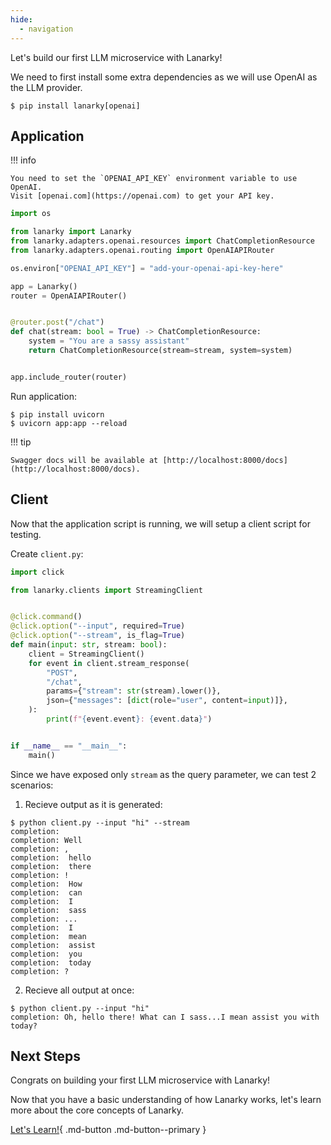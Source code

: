 ```yaml
---
hide:
  - navigation
---
```


Let's build our first LLM microservice with Lanarky!

We need to first install some extra dependencies as we will use OpenAI as the LLM
provider.

<!-- termynal -->

```
$ pip install lanarky[openai]
```

## Application

!!! info

    You need to set the `OPENAI_API_KEY` environment variable to use OpenAI.
    Visit [openai.com](https://openai.com) to get your API key.

```python
import os

from lanarky import Lanarky
from lanarky.adapters.openai.resources import ChatCompletionResource
from lanarky.adapters.openai.routing import OpenAIAPIRouter

os.environ["OPENAI_API_KEY"] = "add-your-openai-api-key-here"

app = Lanarky()
router = OpenAIAPIRouter()


@router.post("/chat")
def chat(stream: bool = True) -> ChatCompletionResource:
    system = "You are a sassy assistant"
    return ChatCompletionResource(stream=stream, system=system)


app.include_router(router)
```

Run application:

<!-- termynal -->

```
$ pip install uvicorn
$ uvicorn app:app --reload
```

!!! tip

    Swagger docs will be available at [http://localhost:8000/docs](http://localhost:8000/docs).

## Client

Now that the application script is running, we will setup a client script for testing.

Create `client.py`:

```python
import click

from lanarky.clients import StreamingClient


@click.command()
@click.option("--input", required=True)
@click.option("--stream", is_flag=True)
def main(input: str, stream: bool):
    client = StreamingClient()
    for event in client.stream_response(
        "POST",
        "/chat",
        params={"stream": str(stream).lower()},
        json={"messages": [dict(role="user", content=input)]},
    ):
        print(f"{event.event}: {event.data}")


if __name__ == "__main__":
    main()
```

Since we have exposed only `stream` as the query parameter, we can test 2 scenarios:

1. Recieve output as it is generated:

<!-- termynal -->

```
$ python client.py --input "hi" --stream
completion:
completion: Well
completion: ,
completion:  hello
completion:  there
completion: !
completion:  How
completion:  can
completion:  I
completion:  sass
completion: ...
completion:  I
completion:  mean
completion:  assist
completion:  you
completion:  today
completion: ?
```

2.  Recieve all output at once:

<!-- termynal -->

```
$ python client.py --input "hi"
completion: Oh, hello there! What can I sass...I mean assist you with today?
```

## Next Steps

Congrats on building your first LLM microservice with Lanarky!

Now that you have a basic understanding of how Lanarky works, let's learn more about
the core concepts of Lanarky.

[Let's Learn!](./learn/index.md){ .md-button .md-button--primary }
